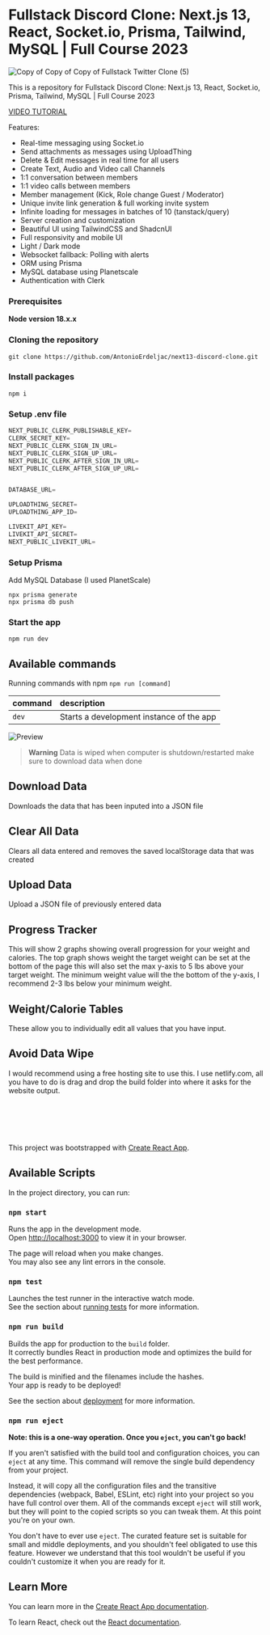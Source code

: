 # Fullstack Discord Clone: Next.js 13, React, Socket.io, Prisma, Tailwind, MySQL | Full Course 2023

![Copy of Copy of Copy of Fullstack Twitter Clone (5)](https://github.com/AntonioErdeljac/next13-discord-clone/assets/23248726/14e25e4f-eb83-44dd-8b97-4f2666b89386)

This is a repository for Fullstack Discord Clone: Next.js 13, React, Socket.io, Prisma, Tailwind, MySQL | Full Course 2023

[VIDEO TUTORIAL](https://www.youtube.com/watch?v=ZbX4Ok9YX94)

Features:

-   Real-time messaging using Socket.io
-   Send attachments as messages using UploadThing
-   Delete & Edit messages in real time for all users
-   Create Text, Audio and Video call Channels
-   1:1 conversation between members
-   1:1 video calls between members
-   Member management (Kick, Role change Guest / Moderator)
-   Unique invite link generation & full working invite system
-   Infinite loading for messages in batches of 10 (tanstack/query)
-   Server creation and customization
-   Beautiful UI using TailwindCSS and ShadcnUI
-   Full responsivity and mobile UI
-   Light / Dark mode
-   Websocket fallback: Polling with alerts
-   ORM using Prisma
-   MySQL database using Planetscale
-   Authentication with Clerk

### Prerequisites

**Node version 18.x.x**

### Cloning the repository

```shell
git clone https://github.com/AntonioErdeljac/next13-discord-clone.git
```

### Install packages

```shell
npm i
```

### Setup .env file

```js
NEXT_PUBLIC_CLERK_PUBLISHABLE_KEY=
CLERK_SECRET_KEY=
NEXT_PUBLIC_CLERK_SIGN_IN_URL=
NEXT_PUBLIC_CLERK_SIGN_UP_URL=
NEXT_PUBLIC_CLERK_AFTER_SIGN_IN_URL=
NEXT_PUBLIC_CLERK_AFTER_SIGN_UP_URL=


DATABASE_URL=

UPLOADTHING_SECRET=
UPLOADTHING_APP_ID=

LIVEKIT_API_KEY=
LIVEKIT_API_SECRET=
NEXT_PUBLIC_LIVEKIT_URL=
```

### Setup Prisma

Add MySQL Database (I used PlanetScale)

```shell
npx prisma generate
npx prisma db push

```

### Start the app

```shell
npm run dev
```

## Available commands

Running commands with npm `npm run [command]`

| command | description                              |
| :------ | :--------------------------------------- |
| `dev`   | Starts a development instance of the app |

![Preview](https://github.com/bmicham/React-Weight-Tracker/assets/60907784/c3657f59-b6a5-424a-9422-dbc22aa590c0)

> **Warning**
> Data is wiped when computer is shutdown/restarted make sure to download data when done

## Download Data

Downloads the data that has been inputed into a JSON file

## Clear All Data

Clears all data entered and removes the saved localStorage data that was created

## Upload Data

Upload a JSON file of previously entered data

## Progress Tracker

This will show 2 graphs showing overall progression for your weight and calories. The top graph shows weight the target weight can be set at the bottom of the page this will also set the max y-axis to 5 lbs above your target weight.
The minimum weight value will the the bottom of the y-axis, I recommend 2-3 lbs below your minimum weight.

## Weight/Calorie Tables

These allow you to individually edit all values that you have input.

## Avoid Data Wipe

I would recommend using a free hosting site to use this. I use netlify.com, all you have to do is drag and drop the build folder into where it asks for the website output.

<br/><br/>
<br/><br/>

This project was bootstrapped with [Create React App](https://github.com/facebook/create-react-app).

## Available Scripts

In the project directory, you can run:

### `npm start`

Runs the app in the development mode.\
Open [http://localhost:3000](http://localhost:3000) to view it in your browser.

The page will reload when you make changes.\
You may also see any lint errors in the console.

### `npm test`

Launches the test runner in the interactive watch mode.\
See the section about [running tests](https://facebook.github.io/create-react-app/docs/running-tests) for more information.

### `npm run build`

Builds the app for production to the `build` folder.\
It correctly bundles React in production mode and optimizes the build for the best performance.

The build is minified and the filenames include the hashes.\
Your app is ready to be deployed!

See the section about [deployment](https://facebook.github.io/create-react-app/docs/deployment) for more information.

### `npm run eject`

**Note: this is a one-way operation. Once you `eject`, you can't go back!**

If you aren't satisfied with the build tool and configuration choices, you can `eject` at any time. This command will remove the single build dependency from your project.

Instead, it will copy all the configuration files and the transitive dependencies (webpack, Babel, ESLint, etc) right into your project so you have full control over them. All of the commands except `eject` will still work, but they will point to the copied scripts so you can tweak them. At this point you're on your own.

You don't have to ever use `eject`. The curated feature set is suitable for small and middle deployments, and you shouldn't feel obligated to use this feature. However we understand that this tool wouldn't be useful if you couldn't customize it when you are ready for it.

## Learn More

You can learn more in the [Create React App documentation](https://facebook.github.io/create-react-app/docs/getting-started).

To learn React, check out the [React documentation](https://reactjs.org/).
